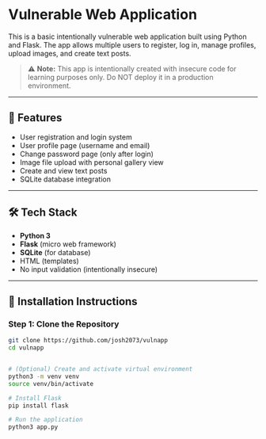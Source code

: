 # Vulnerable Web Application

This is a basic intentionally vulnerable web application built using Python and Flask. The app allows multiple users to register, log in, manage profiles, upload images, and create text posts.

> ⚠️ **Note:** This app is intentionally created with insecure code for learning purposes only. Do NOT deploy it in a production environment.

---

## 🚀 Features

- User registration and login system
- User profile page (username and email)
- Change password page (only after login)
- Image file upload with personal gallery view
- Create and view text posts
- SQLite database integration

---

## 🛠 Tech Stack

- **Python 3**
- **Flask** (micro web framework)
- **SQLite** (for database)
- HTML (templates)
- No input validation (intentionally insecure)

---

## 🔧 Installation Instructions

### Step 1: Clone the Repository

```bash
git clone https://github.com/josh2073/vulnapp
cd vulnapp


# (Optional) Create and activate virtual environment
python3 -m venv venv
source venv/bin/activate

# Install Flask
pip install flask

# Run the application
python3 app.py
